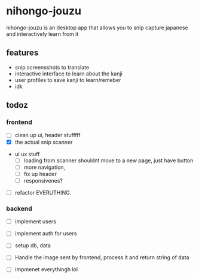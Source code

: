 # nihongo-jouzu

nihongo-jouzu is an desktop app that allows you to snip capture japanese and interactively learn 
from it 

## features 

- snip screensshots to translate
- interactive interface to learn about the kanji
- user  profiles to save kanji to learn/remeber
- idk

## todoz
### frontend
- [ ] clean up ui, header stufffff
- [x] the actual snip scanner
- ui ux stuff
  - [ ] loading from scanner shouldnt move to a new page, just have button
  - [ ] more navigation,
  - [ ] fix up header
  - [ ] responsivenes?
- [ ] refactor EVERUTHING.
### backend
- [ ] implement users 
- [ ] implement auth for users 
- [ ] setup db, data
- [ ] Handle the image sent by frontend, process it and return string of data
- [ ] impmenet everythingh lol


